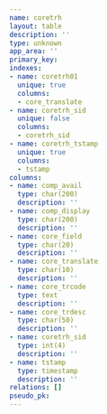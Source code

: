 ```yaml
---
name: coretrh
layout: table
description: ''
type: unknown
app_area: ''
primary_key: 
indexes:
- name: coretrh01
  unique: true
  columns:
  - core_translate
- name: coretrh_sid
  unique: false
  columns:
  - coretrh_sid
- name: coretrh_tstamp
  unique: true
  columns:
  - tstamp
columns:
- name: comp_avail
  type: char(200)
  description: ''
- name: comp_display
  type: char(200)
  description: ''
- name: core_field
  type: char(20)
  description: ''
- name: core_translate
  type: char(10)
  description: ''
- name: core_trcode
  type: text
  description: ''
- name: core_trdesc
  type: char(50)
  description: ''
- name: coretrh_sid
  type: int(4)
  description: ''
- name: tstamp
  type: timestamp
  description: ''
relations: []
pseudo_pk: 
---
```



